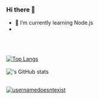 ### Hi there 👋

- 🌱 I’m currently learning Node.js
- 
<br>
<br>

[![Top Langs](https://github-readme-stats.vercel.app/api/top-langs/?username=usernamedoesntexist&layout=compact)](https://github.com/anuraghazra/github-readme-stats)
<br>
<br>
!['s GitHub stats](https://github-readme-stats.vercel.app/api?username=usernamedoesntexist&show_icons=true&theme=radical)
<br>
<br>
<p><a href="https://github.com/ryo-ma/github-profile-trophy"><img src="https://github-profile-trophy.vercel.app/?username=usernamedoesntexist&row=2&column=4&margin-w=15&margin-h=15&theme=dracula&no-bg=true&no-frame=true" alt="usernamedoesntexist" /></a></p>




